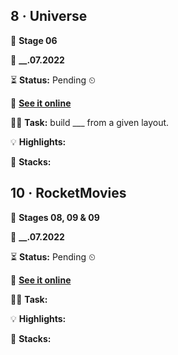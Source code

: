 
## 8 · Universe

🧮 **Stage 06**

📅 **__.07.2022**

⏳ **Status:** Pending ⏲

🔗 **[See it online](https://bpires.github.io/rocketseat-explorer/projects/project-08/)**

👨‍💻 **Task:** build ___ from a given layout.

💡 **Highlights:**

🌱 **Stacks:**


## 10 · RocketMovies

🧮 **Stages 08, 09 & 09**

📅 **__.07.2022**

⏳ **Status:** Pending ⏲

🔗 **[See it online](https://bpires.github.io/rocketseat-explorer/projects/project-10/)**

👨‍💻 **Task:**

💡 **Highlights:**

🌱 **Stacks:**